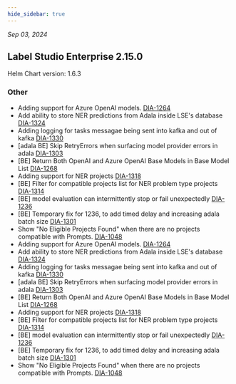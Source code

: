 ```yaml
---
hide_sidebar: true
---
```


*Sep 03, 2024*

## Label Studio Enterprise 2.15.0
Helm Chart version: 1.6.3
### Other
- Adding support for Azure OpenAI models. [DIA-1264](https://humansignal.atlassian.net/browse/DIA-1264)
- Add ability to store NER predictions from Adala inside LSE's database [DIA-1324](https://humansignal.atlassian.net/browse/DIA-1324)
- Adding logging for tasks messagae being sent into kafka and out of kafka [DIA-1330](https://humansignal.atlassian.net/browse/DIA-1330)
- [adala BE] Skip RetryErrors when surfacing model provider errors in adala [DIA-1303](https://humansignal.atlassian.net/browse/DIA-1303)
- [BE] Return Both OpenAI and Azure OpenAI Base Models in Base Model List [DIA-1268](https://humansignal.atlassian.net/browse/DIA-1268)
- Adding support for NER projects [DIA-1318](https://humansignal.atlassian.net/browse/DIA-1318)
- [BE] Filter for compatible projects list for NER problem type projects [DIA-1314](https://humansignal.atlassian.net/browse/DIA-1314)
- [BE] model evaluation can intermittently stop or fail unexpectedly [DIA-1236](https://humansignal.atlassian.net/browse/DIA-1236)
- [BE] Temporary fix for 1236, to add timed delay and increasing adala batch size [DIA-1301](https://humansignal.atlassian.net/browse/DIA-1301)
- Show "No Eligible Projects Found" when there are no projects compatible with Prompts. [DIA-1048](https://humansignal.atlassian.net/browse/DIA-1048)
- Adding support for Azure OpenAI models. [DIA-1264](https://humansignal.atlassian.net/browse/DIA-1264)
- Add ability to store NER predictions from Adala inside LSE's database [DIA-1324](https://humansignal.atlassian.net/browse/DIA-1324)
- Adding logging for tasks messagae being sent into kafka and out of kafka [DIA-1330](https://humansignal.atlassian.net/browse/DIA-1330)
- [adala BE] Skip RetryErrors when surfacing model provider errors in adala [DIA-1303](https://humansignal.atlassian.net/browse/DIA-1303)
- [BE] Return Both OpenAI and Azure OpenAI Base Models in Base Model List [DIA-1268](https://humansignal.atlassian.net/browse/DIA-1268)
- Adding support for NER projects [DIA-1318](https://humansignal.atlassian.net/browse/DIA-1318)
- [BE] Filter for compatible projects list for NER problem type projects [DIA-1314](https://humansignal.atlassian.net/browse/DIA-1314)
- [BE] model evaluation can intermittently stop or fail unexpectedly [DIA-1236](https://humansignal.atlassian.net/browse/DIA-1236)
- [BE] Temporary fix for 1236, to add timed delay and increasing adala batch size [DIA-1301](https://humansignal.atlassian.net/browse/DIA-1301)
- Show "No Eligible Projects Found" when there are no projects compatible with Prompts. [DIA-1048](https://humansignal.atlassian.net/browse/DIA-1048)

